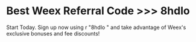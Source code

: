 # Best Weex Referral Code >>> 8hdlo
Start  Today. Sign up now using r "8hdlo " and take advantage of Weex's exclusive bonuses and fee discounts!
